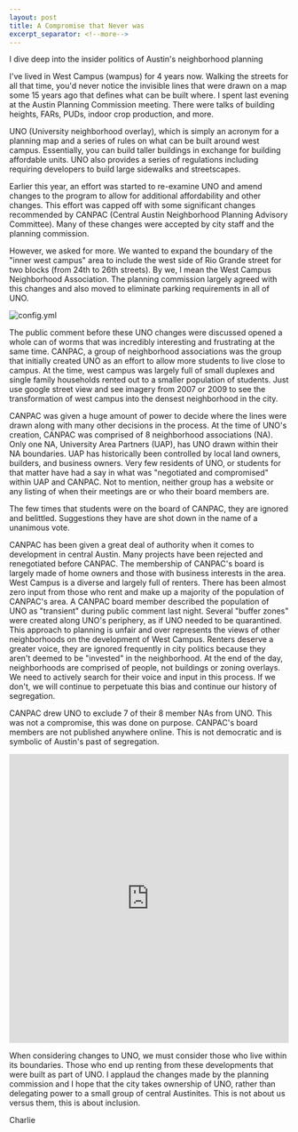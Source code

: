```yaml
---
layout: post
title: A Compromise that Never was
excerpt_separator: <!--more-->
---
```


I dive deep into the insider politics of Austin's neighborhood planning

<!--more-->
I've lived in West Campus (wampus) for 4 years now. Walking the streets for all that time, you'd never notice the invisible lines that were drawn on a map some 15 years ago that defines what can be built where. I spent last evening at the Austin Planning Commission meeting. There were talks of building heights, FARs, PUDs, indoor crop production, and more.

UNO (University neighborhood overlay), which is simply an acronym for a planning map and a series of rules on what can be built around west campus. Essentially, you can build taller buildings in exchange for building affordable units. UNO also provides a series of regulations including requiring developers to build large sidewalks and streetscapes. 

Earlier this year, an effort was started to re-examine UNO and amend changes to the program to allow for additional affordability and other changes. This effort was capped off with some significant changes recommended by CANPAC (Central Austin Neighborhood Planning Advisory Committee). Many of these changes were accepted by city staff and the planning commission. 

However, we asked for more. We wanted to expand the boundary of the "inner west campus" area to include the west side of Rio Grande street for two blocks (from 24th to 26th streets). By we, I mean the West Campus Neighborhood Association. The planning commission largely agreed with this changes and also moved to eliminate parking requirements in all of UNO.  

![config.yml]({{site.baseurl}}/images/UNO_area.JPG) 

The public comment before these UNO changes were discussed opened a whole can of worms that was incredibly interesting and frustrating at the same time. CANPAC, a group of neighborhood associations was the group that initially created UNO as an effort to allow more students to live close to campus. At the time, west campus was largely full of small duplexes and single family households rented out to a smaller population of students. Just use google street view and see imagery from 2007 or 2009 to see the transformation of west campus into the densest neighborhood in the city. 

CANPAC was given a huge amount of power to decide where the lines were drawn along with many other decisions in the process. At the time of UNO's creation, CANPAC was comprised of 8 neighborhood associations (NA). Only one NA, University Area Partners (UAP), has UNO drawn within their NA boundaries. UAP has historically been controlled by local land owners, builders, and business owners. Very few residents of UNO, or students for that matter have had a say in what was "negotiated and compromised" within UAP and CANPAC. Not to mention, neither group has a website or any listing of when their meetings are or who their board members are. 

The few times that students were on the board of CANPAC, they are ignored and belittled. Suggestions they have are shot down in the name of a unanimous vote.

CANPAC has been given a great deal of authority when it comes to development in central Austin. Many projects have been rejected and renegotiated before CANPAC. The membership of CANPAC's board is largely made of home owners and those with business interests in the area. West Campus is a diverse and largely full of renters. There has been almost zero input from those who rent and make up a majority of the population of CANPAC's area. A CANPAC board member described the population of UNO as "transient" during public comment last night. Several "buffer zones" were created along UNO's periphery, as if UNO needed to be quarantined. This approach to planning is unfair and over represents the views of other neighborhoods on the development of West Campus. Renters deserve a greater voice, they are ignored frequently in city politics because they aren't deemed to be "invested" in the neighborhood. At the end of the day, neighborhoods are comprised of people, not buildings or zoning overlays. We need to actively search for their voice and input in this process. If we don't, we will continue to perpetuate this bias and continue our history of segregation. 

CANPAC drew UNO to exclude 7 of their 8 member NAs from UNO. This was not a compromise, this was done on purpose. CANPAC's board members are not published anywhere online. This is not democratic and is symbolic of Austin's past of segregation. 

<iframe width="100%" height="520" frameborder="0" src="https://thomashenry.carto.com/builder/26e5a694-5f5f-40de-a611-705adc36573f/embed" allowfullscreen webkitallowfullscreen mozallowfullscreen oallowfullscreen msallowfullscreen></iframe>

When considering changes to UNO, we must consider those who live within its boundaries. Those who end up renting from these developments that were built as part of UNO. I applaud the changes made by the planning commission and I hope that the city takes ownership of UNO, rather than delegating power to a small group of central Austinites. This is not about us versus them, this is about inclusion. 

Charlie